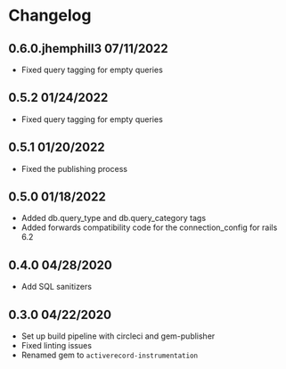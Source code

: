 Changelog
=========

## 0.6.0.jhemphill3 07/11/2022
  * Fixed query tagging for empty queries

## 0.5.2 01/24/2022
  * Fixed query tagging for empty queries

## 0.5.1 01/20/2022
  * Fixed the publishing process

## 0.5.0 01/18/2022
  * Added db.query_type and db.query_category tags
  * Added forwards compatibility code for the connection_config for rails 6.2

## 0.4.0 04/28/2020
  * Add SQL sanitizers

## 0.3.0 04/22/2020
  * Set up build pipeline with circleci and gem-publisher
  * Fixed linting issues
  * Renamed gem to `activerecord-instrumentation`
